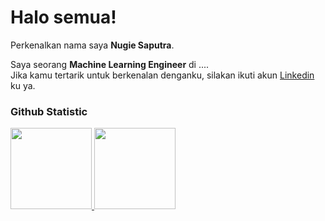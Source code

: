 # Halo semua! 

Perkenalkan nama saya **Nugie Saputra**.<br>

Saya seorang **Machine Learning Engineer** di ....<br>
Jika kamu tertarik untuk berkenalan denganku, silakan ikuti akun [Linkedin](www.linkedin.com/in/nugie-saputra-6b77b0376/) ku ya.

### Github Statistic

<p align="left">
<a href="https://github.com/nugi-ML">
  <img height="130em" src="https://github-readme-stats-eight-theta.vercel.app/api?username=nugi-ML&show_icons=true&theme=algolia&include_all_commits=true&count_private=true"/>
  <img height="130em" src="https://github-readme-stats-eight-theta.vercel.app/api/top-langs/?username=nugi-ML&layout=compact&theme=algolia"/>
</a>
</p>
